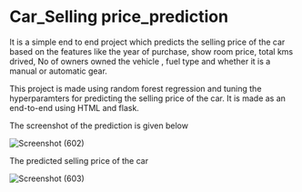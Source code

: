 # Car_Selling price_prediction
It is a simple end to end project which predicts the selling price of the car based on the features like the year of purchase, show room price, total kms drived, No of owners owned the vehicle , fuel type and whether it is a manual or automatic gear. 

This project is made using random forest regression and tuning the hyperparamters for predicting the selling price of the car. It is made as an end-to-end using HTML and flask.

The screenshot of the prediction is given below

![Screenshot (602)](https://user-images.githubusercontent.com/59679558/134803795-698613fa-1adf-4de1-8af5-5e50d800df89.png)

The predicted selling price of the car 

![Screenshot (603)](https://user-images.githubusercontent.com/59679558/134803810-3b0afafc-67e4-44ed-887b-114559a40b98.png)

